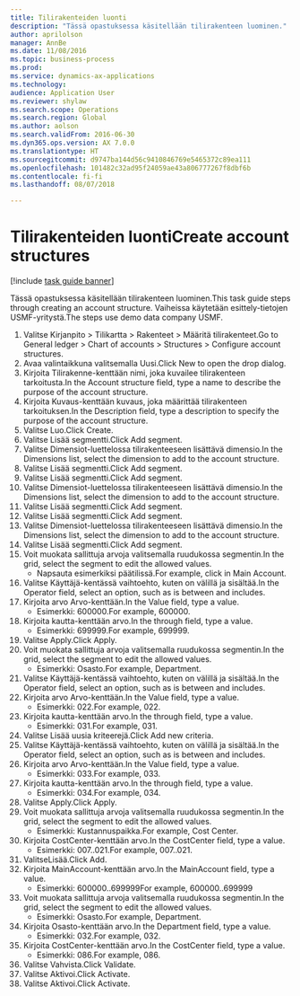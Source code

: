 ```yaml
--- 
title: Tilirakenteiden luonti
description: "Tässä opastuksessa käsitellään tilirakenteen luominen."
author: aprilolson
manager: AnnBe
ms.date: 11/08/2016
ms.topic: business-process
ms.prod: 
ms.service: dynamics-ax-applications
ms.technology: 
audience: Application User
ms.reviewer: shylaw
ms.search.scope: Operations
ms.search.region: Global
ms.author: aolson
ms.search.validFrom: 2016-06-30
ms.dyn365.ops.version: AX 7.0.0
ms.translationtype: HT
ms.sourcegitcommit: d9747ba144d56c9410846769e5465372c89ea111
ms.openlocfilehash: 101482c32ad95f24059ae43a806777267f8dbf6b
ms.contentlocale: fi-fi
ms.lasthandoff: 08/07/2018

---
```

# <a name="create-account-structures"></a><span data-ttu-id="b444f-103">Tilirakenteiden luonti</span><span class="sxs-lookup"><span data-stu-id="b444f-103">Create account structures</span></span>

[!include [task guide banner](../../includes/task-guide-banner.md)]

<span data-ttu-id="b444f-104">Tässä opastuksessa käsitellään tilirakenteen luominen.</span><span class="sxs-lookup"><span data-stu-id="b444f-104">This task guide steps through creating an account structure.</span></span> <span data-ttu-id="b444f-105">Vaiheissa käytetään esittely-tietojen USMF-yritystä.</span><span class="sxs-lookup"><span data-stu-id="b444f-105">The steps use demo data company USMF.</span></span>

1. <span data-ttu-id="b444f-106">Valitse Kirjanpito > Tilikartta > Rakenteet > Määritä tilirakenteet.</span><span class="sxs-lookup"><span data-stu-id="b444f-106">Go to General ledger > Chart of accounts > Structures > Configure account structures.</span></span>
2. <span data-ttu-id="b444f-107">Avaa valintaikkuna valitsemalla Uusi.</span><span class="sxs-lookup"><span data-stu-id="b444f-107">Click New to open the drop dialog.</span></span>
3. <span data-ttu-id="b444f-108">Kirjoita Tilirakenne-kenttään nimi, joka kuvailee tilirakenteen tarkoitusta.</span><span class="sxs-lookup"><span data-stu-id="b444f-108">In the Account structure field, type a name to describe the purpose of the account structure.</span></span>
4. <span data-ttu-id="b444f-109">Kirjoita Kuvaus-kenttään kuvaus, joka määrittää tilirakenteen tarkoituksen.</span><span class="sxs-lookup"><span data-stu-id="b444f-109">In the Description field, type a description to specify the purpose of the account structure.</span></span>
5. <span data-ttu-id="b444f-110">Valitse Luo.</span><span class="sxs-lookup"><span data-stu-id="b444f-110">Click Create.</span></span>
6. <span data-ttu-id="b444f-111">Valitse Lisää segmentti.</span><span class="sxs-lookup"><span data-stu-id="b444f-111">Click Add segment.</span></span>
7. <span data-ttu-id="b444f-112">Valitse Dimensiot-luettelossa tilirakenteeseen lisättävä dimensio.</span><span class="sxs-lookup"><span data-stu-id="b444f-112">In the Dimensions list, select the dimension to add to the account structure.</span></span>
8. <span data-ttu-id="b444f-113">Valitse Lisää segmentti.</span><span class="sxs-lookup"><span data-stu-id="b444f-113">Click Add segment.</span></span>
9. <span data-ttu-id="b444f-114">Valitse Lisää segmentti.</span><span class="sxs-lookup"><span data-stu-id="b444f-114">Click Add segment.</span></span>
10. <span data-ttu-id="b444f-115">Valitse Dimensiot-luettelossa tilirakenteeseen lisättävä dimensio.</span><span class="sxs-lookup"><span data-stu-id="b444f-115">In the Dimensions list, select the dimension to add to the account structure.</span></span>
11. <span data-ttu-id="b444f-116">Valitse Lisää segmentti.</span><span class="sxs-lookup"><span data-stu-id="b444f-116">Click Add segment.</span></span>
12. <span data-ttu-id="b444f-117">Valitse Lisää segmentti.</span><span class="sxs-lookup"><span data-stu-id="b444f-117">Click Add segment.</span></span>
13. <span data-ttu-id="b444f-118">Valitse Dimensiot-luettelossa tilirakenteeseen lisättävä dimensio.</span><span class="sxs-lookup"><span data-stu-id="b444f-118">In the Dimensions list, select the dimension to add to the account structure.</span></span>
14. <span data-ttu-id="b444f-119">Valitse Lisää segmentti.</span><span class="sxs-lookup"><span data-stu-id="b444f-119">Click Add segment.</span></span>
15. <span data-ttu-id="b444f-120">Voit muokata sallittuja arvoja valitsemalla ruudukossa segmentin.</span><span class="sxs-lookup"><span data-stu-id="b444f-120">In the grid, select the segment to edit the allowed values.</span></span>
    * <span data-ttu-id="b444f-121">Napsauta esimerkiksi päätilissä.</span><span class="sxs-lookup"><span data-stu-id="b444f-121">For example, click in Main Account.</span></span>  
16. <span data-ttu-id="b444f-122">Valitse Käyttäjä-kentässä vaihtoehto, kuten on välillä ja sisältää.</span><span class="sxs-lookup"><span data-stu-id="b444f-122">In the Operator field, select an option, such as is between and includes.</span></span>
17. <span data-ttu-id="b444f-123">Kirjoita arvo Arvo-kenttään.</span><span class="sxs-lookup"><span data-stu-id="b444f-123">In the Value field, type a value.</span></span>
    * <span data-ttu-id="b444f-124">Esimerkki: 600000.</span><span class="sxs-lookup"><span data-stu-id="b444f-124">For example, 600000.</span></span>  
18. <span data-ttu-id="b444f-125">Kirjoita kautta-kenttään arvo.</span><span class="sxs-lookup"><span data-stu-id="b444f-125">In the through field, type a value.</span></span>
    * <span data-ttu-id="b444f-126">Esimerkki: 699999.</span><span class="sxs-lookup"><span data-stu-id="b444f-126">For example, 699999.</span></span>  
19. <span data-ttu-id="b444f-127">Valitse Apply.</span><span class="sxs-lookup"><span data-stu-id="b444f-127">Click Apply.</span></span>
20. <span data-ttu-id="b444f-128">Voit muokata sallittuja arvoja valitsemalla ruudukossa segmentin.</span><span class="sxs-lookup"><span data-stu-id="b444f-128">In the grid, select the segment to edit the allowed values.</span></span>
    * <span data-ttu-id="b444f-129">Esimerkki: Osasto.</span><span class="sxs-lookup"><span data-stu-id="b444f-129">For example, Department.</span></span>  
21. <span data-ttu-id="b444f-130">Valitse Käyttäjä-kentässä vaihtoehto, kuten on välillä ja sisältää.</span><span class="sxs-lookup"><span data-stu-id="b444f-130">In the Operator field, select an option, such as is between and includes.</span></span>
22. <span data-ttu-id="b444f-131">Kirjoita arvo Arvo-kenttään.</span><span class="sxs-lookup"><span data-stu-id="b444f-131">In the Value field, type a value.</span></span>
    * <span data-ttu-id="b444f-132">Esimerkki: 022.</span><span class="sxs-lookup"><span data-stu-id="b444f-132">For example, 022.</span></span>  
23. <span data-ttu-id="b444f-133">Kirjoita kautta-kenttään arvo.</span><span class="sxs-lookup"><span data-stu-id="b444f-133">In the through field, type a value.</span></span>
    * <span data-ttu-id="b444f-134">Esimerkki: 031.</span><span class="sxs-lookup"><span data-stu-id="b444f-134">For example, 031.</span></span>  
24. <span data-ttu-id="b444f-135">Valitse Lisää uusia kriteerejä.</span><span class="sxs-lookup"><span data-stu-id="b444f-135">Click Add new criteria.</span></span>
25. <span data-ttu-id="b444f-136">Valitse Käyttäjä-kentässä vaihtoehto, kuten on välillä ja sisältää.</span><span class="sxs-lookup"><span data-stu-id="b444f-136">In the Operator field, select an option, such as is between and includes.</span></span>
26. <span data-ttu-id="b444f-137">Kirjoita arvo Arvo-kenttään.</span><span class="sxs-lookup"><span data-stu-id="b444f-137">In the Value field, type a value.</span></span>
    * <span data-ttu-id="b444f-138">Esimerkki: 033.</span><span class="sxs-lookup"><span data-stu-id="b444f-138">For example, 033.</span></span>  
27. <span data-ttu-id="b444f-139">Kirjoita kautta-kenttään arvo.</span><span class="sxs-lookup"><span data-stu-id="b444f-139">In the through field, type a value.</span></span>
    * <span data-ttu-id="b444f-140">Esimerkki: 034.</span><span class="sxs-lookup"><span data-stu-id="b444f-140">For example, 034.</span></span>  
28. <span data-ttu-id="b444f-141">Valitse Apply.</span><span class="sxs-lookup"><span data-stu-id="b444f-141">Click Apply.</span></span>
29. <span data-ttu-id="b444f-142">Voit muokata sallittuja arvoja valitsemalla ruudukossa segmentin.</span><span class="sxs-lookup"><span data-stu-id="b444f-142">In the grid, select the segment to edit the allowed values.</span></span>
    * <span data-ttu-id="b444f-143">Esimerkki: Kustannuspaikka.</span><span class="sxs-lookup"><span data-stu-id="b444f-143">For example, Cost Center.</span></span>  
30. <span data-ttu-id="b444f-144">Kirjoita CostCenter-kenttään arvo.</span><span class="sxs-lookup"><span data-stu-id="b444f-144">In the CostCenter field, type a value.</span></span>
    * <span data-ttu-id="b444f-145">Esimerkki: 007..021.</span><span class="sxs-lookup"><span data-stu-id="b444f-145">For example, 007..021.</span></span>  
31. <span data-ttu-id="b444f-146">ValitseLisää.</span><span class="sxs-lookup"><span data-stu-id="b444f-146">Click Add.</span></span>
32. <span data-ttu-id="b444f-147">Kirjoita MainAccount-kenttään arvo.</span><span class="sxs-lookup"><span data-stu-id="b444f-147">In the MainAccount field, type a value.</span></span>
    * <span data-ttu-id="b444f-148">Esimerkki: 600000..699999</span><span class="sxs-lookup"><span data-stu-id="b444f-148">For example, 600000..699999</span></span>  
33. <span data-ttu-id="b444f-149">Voit muokata sallittuja arvoja valitsemalla ruudukossa segmentin.</span><span class="sxs-lookup"><span data-stu-id="b444f-149">In the grid, select the segment to edit the allowed values.</span></span>
    * <span data-ttu-id="b444f-150">Esimerkki: Osasto.</span><span class="sxs-lookup"><span data-stu-id="b444f-150">For example, Department.</span></span>  
34. <span data-ttu-id="b444f-151">Kirjoita Osasto-kenttään arvo.</span><span class="sxs-lookup"><span data-stu-id="b444f-151">In the Department field, type a value.</span></span>
    * <span data-ttu-id="b444f-152">Esimerkki: 032.</span><span class="sxs-lookup"><span data-stu-id="b444f-152">For example, 032.</span></span>  
35. <span data-ttu-id="b444f-153">Kirjoita CostCenter-kenttään arvo.</span><span class="sxs-lookup"><span data-stu-id="b444f-153">In the CostCenter field, type a value.</span></span>
    * <span data-ttu-id="b444f-154">Esimerkki: 086.</span><span class="sxs-lookup"><span data-stu-id="b444f-154">For example, 086.</span></span>  
36. <span data-ttu-id="b444f-155">Valitse Vahvista.</span><span class="sxs-lookup"><span data-stu-id="b444f-155">Click Validate.</span></span>
37. <span data-ttu-id="b444f-156">Valitse Aktivoi.</span><span class="sxs-lookup"><span data-stu-id="b444f-156">Click Activate.</span></span>
38. <span data-ttu-id="b444f-157">Valitse Aktivoi.</span><span class="sxs-lookup"><span data-stu-id="b444f-157">Click Activate.</span></span>


